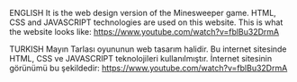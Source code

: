   ENGLISH
It is the web design version of the Minesweeper game. HTML, CSS and JAVASCRIPT technologies are used on this website.
This is what the website looks like: https://www.youtube.com/watch?v=fblBu32DrmA

  TURKISH
Mayın Tarlası oyununun web tasarım halidir. Bu internet sitesinde HTML, CSS ve JAVASCRIPT teknolojileri kullanılmıştır.
İnternet sitesinin görünümü bu şekildedir: https://www.youtube.com/watch?v=fblBu32DrmA
